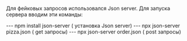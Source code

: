 Для фейковых запросов использовался Json server. Для запуска сервера вводим эти команды:

--- npm install json-server  ( установка Json server)
--- npx json-server pizza.json ( get запросы)
--- npx json-server order.json ( post запросы)

